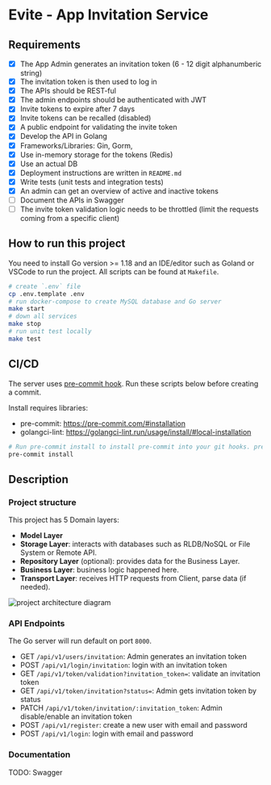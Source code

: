 # Evite - App Invitation Service

## Requirements

- [x] The App Admin generates an invitation token (6 - 12 digit alphanumberic string)
- [x] The invitation token is then used to log in
- [x] The APIs should be REST-ful
- [x] The admin endpoints should be authenticated with JWT
- [x] Invite tokens to expire after 7 days
- [x] Invite tokens can be recalled (disabled)
- [x] A public endpoint for validating the invite token
- [x] Develop the API in Golang
- [x] Frameworks/Libraries: Gin, Gorm,
- [x] Use in-memory storage for the tokens (Redis)
- [x] Use an actual DB
- [x] Deployment instructions are written in `README.md` 
- [x] Write tests (unit tests and integration tests)
- [x] An admin can get an overview of active and inactive tokens
- [ ] Document the APIs in Swagger
- [ ] The invite token validation logic needs to be throttled (limit the requests coming from a
  specific client)

## How to run this project

You need to install Go version >= 1.18 and an IDE/editor such as Goland or VSCode to run the project.
All scripts can be found at ```Makefile```.

```bash
# create `.env` file
cp .env.template .env
# run docker-compose to create MySQL database and Go server
make start
# down all services
make stop
# run unit test locally
make test
```

## CI/CD

The server uses [pre-commit hook](https://github.com/dnephin/pre-commit-golang). Run these scripts below before creating a commit.

Install requires libraries:
- pre-commit: https://pre-commit.com/#installation
- golangci-lint: https://golangci-lint.run/usage/install/#local-installation

```bash
# Run pre-commit install to install pre-commit into your git hooks. pre-commit will now run on every commit.
pre-commit install
```

## Description

### Project structure

This project has 5 Domain layers:
* **Model Layer**
* **Storage Layer**: interacts with databases such as RLDB/NoSQL or File System or Remote API.
* **Repository Layer** (optional): provides data for the Business Layer.
* **Business Layer**: business logic happened here.
* **Transport Layer**: receives HTTP requests from Client, parse data (if needed).

![project architecture diagram](https://i.postimg.cc/8zfZW6sW/clean-arch-diagram.png)

### API Endpoints

The Go server will run default on port `8000`.

- GET `/api/v1/users/invitation`: Admin generates an invitation token
- POST `/api/v1/login/invitation`: login with an invitation token
- GET `/api/v1/token/validation?invitation_token=`: validate an invitation token
- GET `/api/v1/token/invitation?status=`: Admin gets invitation token by status
- PATCH `/api/v1/token/invitation/:invitation_token`: Admin disable/enable an invitation token
- POST `/api/v1/register`: create a new user with email and password
- POST `/api/v1/login`: login with email and password

### Documentation

TODO: Swagger
